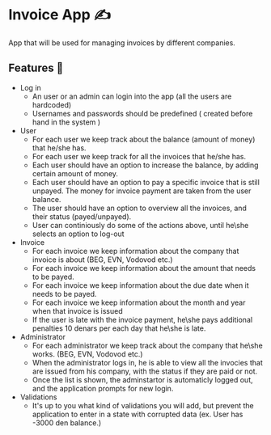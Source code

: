 # Invoice App ✍
App that will be used for managing invoices by different companies.
## Features 🔹
* Log in
  * An user or an admin can login into the app (all the users are hardcoded)
  * Usernames and passwords should be predefined ( created before hand in the system )
* User
  * For each user we keep track about the balance (amount of money) that he/she has.
  * For each user we keep track for all the invoices that he/she has.
  * Each user should have an option to increase the balance, by adding certain amount of money.
  * Each user should have an option to pay a specific invoice that is still unpayed. The money for invoice payment are taken from the user balance.
  * The user should have an option to overview all the invoices, and their status (payed/unpayed).
  * User can continiously do some of the actions above, until he\she selects an option to log-out
* Invoice
  * For each invoice we keep information about the company that invoice is about (BEG, EVN, Vodovod etc.)
  * For each invoice we keep information about the amount that needs to be payed.
  * For each invoice we keep information about the due date when it needs to be payed.
  * For each invoice we keep information about the month and year when that invoice is issued
  * If the user is late with the invoice payment, he\she pays additional penalties 10 denars per each day that he\she is late.
* Administrator
  * For each administrator we keep track about the company that he\she works. (BEG, EVN, Vodovod etc.)
  * When the administrator logs in, he is able to view all the invocies that are issued from his company, with the status if they are paid or not.
  * Once the list is shown, the adminstartor is automaticly logged out, and the application prompts for new login.
* Validations
  * It's up to you what kind of validations you will add, but prevent the application to enter in a state with corrupted data (ex. User has -3000 den balance.)